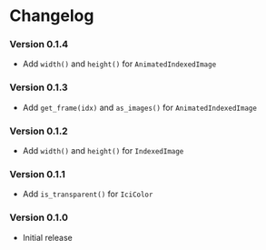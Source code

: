 # Changelog

### Version 0.1.4
- Add `width()` and `height()` for `AnimatedIndexedImage`

### Version 0.1.3
- Add `get_frame(idx)` and `as_images()` for `AnimatedIndexedImage`

### Version 0.1.2
- Add `width()` and `height()` for `IndexedImage`

### Version 0.1.1
- Add `is_transparent()` for `IciColor`

### Version 0.1.0
- Initial release